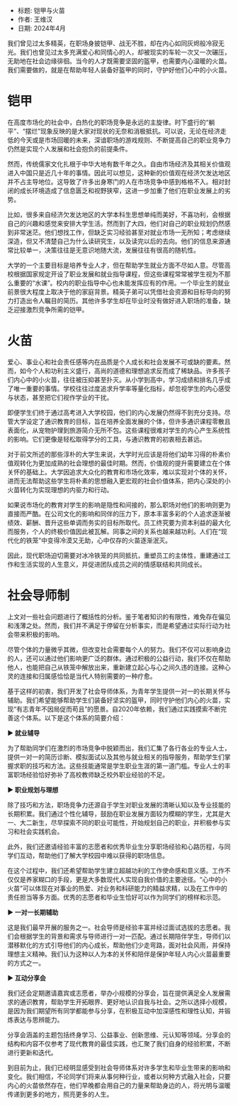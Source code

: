* 标题: 铠甲与火苗
* 作者: 王维汉
* 日期: 2024年4月

我们曾见过太多精英，在职场身披铠甲、战无不胜，却在内心如同灰烬般冷寂无光。我们也曾见过太多充满爱心和同情心的人，却被现实的车轮一次又一次碾压，无助地在社会边缘徘徊。当今的人才既需要坚固的盔甲，也需要内心温暖的火苗。我们需要做的，就是在帮助年轻人装备好盔甲的同时，守护好他们心中的小火苗。

# 铠甲

在高度市场化的社会中，白热化的职场竞争是永远的主旋律。时下盛行的“躺平”、“摆烂”现象反映的是大家对现状的无奈和消极抵抗。可以说，无论在经济走低的今天或是市场回暖的未来，深谙职场的游戏规则、不断提高自己的职业竞争力仍然是实现个人发展和社会抱负的前提条件。

然而，传统儒家文化扎根于中华大地有数千年之久。自由市场经济及其相关价值观进入中国只是近几十年的事情。因此可以想见，这种新的价值观在经济欠发达地区并不占主导地位。这导致了许多出身寒门的人在市场竞争中感到格格不入。相对封闭的成长环境造成了信息匮乏和视野狭窄，这进一步加重了他们在职业发展上的劣势。

比如，很多来自经济欠发达地区的大学本科生思想单纯而美好，不喜功利，会根据自己的兴趣和感觉来安排大学生活。然而到了大四，他们对自己的职业规划仍然感到非常迷茫。他们想找工作，但缺乏实习经验甚至对就业市场一无所知；考虑继续深造，但又不清楚自己为什么读研究生，以及读完以后的去向。他们的信息来源通常比较单一，决策往往是无意识地随大流，发展往往有很高的随机性。

大学的一个主要目标是培养专业人才，但在帮助学生就业方面不尽如人意。尽管高校根据国家规定开设了职业发展和就业指导课程，但这些课程常常被学生视为不那么重要的“水课”。校内的职业指导中心也未能发挥应有的作用。一个毕业生的就业前景很大程度上取决于他的家庭背景。精英子弟可以凭借社会资源和目标导向的努力打造出令人瞩目的简历。其他许多学生却在毕业时没有做好进入职场的准备，缺乏迎接激烈竞争所需的铠甲。

# 火苗

爱心、事业心和社会责任感等内在品质是个人成长和社会发展不可或缺的要素。然而，如今个人和功利主义盛行，高尚的道德和理想追求反而成了稀缺品。许多孩子们内心中的小火苗，往往被压抑甚至扑灭。从小学到高中，学习成绩和排名几乎成了唯一重要的事情。学校往往过度追求升学率等量化指标，却忽视学生的内心感受与状态，甚至把它们视作学业的干扰。

即便学生们终于通过高考进入大学校园，他们的内心发展仍然得不到充分支持。尽管大学设定了通识教育的目标，旨在培养全面发展的个体，但许多通识课程零散且表面化，从宠物护理到旅游简介无所不包。这些课程很难对学生的内心产生系统性的影响。它们更像是轻松取得学分的工具，与通识教育的初衷相去甚远。

对于前文所述的那些淳朴的大学生来说，大学时光应该是将他们幼年习得的朴素价值观转化为更加成熟的社会理想的最佳时期。然而，价值观的提升需要建立在个体关怀的基础上。大学因追求大众化的教育和市场化效率，难以实现对个体的关怀，进而无法帮助这些学生将朴素的思想融入更宏观的社会价值体系，把内心深处的小火苗转化为实现理想的内驱力和行动。

如果说市场化的教育对学生的影响是隐性和间接的，那么职场对他们的影响则更为直接而严酷。在公司文化的影响和同伴的压力下，原本丰富多彩的个人追求逐渐被绩效、薪酬、晋升这些单调而务实的目标所取代。员工终究要为资本利益的最大化而服务，个人的终极价值因此被瓦解。同事之间的关系也越来越功利。人们在“现代化的铁笼”中变得冷漠又无助，心中仅存的火苗逐渐泯灭。

因此，现代职场迫切需要对冰冷铁笼的共同抵抗，重塑员工的主体性，重建通过工作和生活实现的人生意义，并促进团队成员之间的情感联结和共同成长。

# 社会导师制

上文对一些社会问题进行了概括性的分析。鉴于笔者知识的有限性，难免存在偏见和浅薄之处。然而，我们并不满足于停留在分析事实，而是希望通过实际行动为社会带来积极的影响。

尽管个体的力量微乎其微，但改变社会需要每个人的努力。我们不仅可以影响身边的人，还可以通过他们影响更广泛的群体。通过积极的公益行动，我们不仅在帮助他人，也能把自己从铁笼中解放出来，重新建立起心与心之间久违的连接。这种心灵的连接和归属感恰恰是当代人特别需要的一种疗愈。

基于这样的初衷，我们开发了社会导师体系，为青年学生提供一对一的长期关怀与辅助。我们希望能够帮助学生们装备好坚实的盔甲，同时守护他们内心的火苗，实现“有志青年不因局促而苟且”的愿景。自2020年依赖，我们通过实践摸索不断完善这个体系。以下是这个体系的简要介绍：

**▶ 就业辅导**

为了帮助同学们在激烈的市场竞争中脱颖而出，我们汇集了各行各业的专业人士，提供一对一的简历诊断、模拟面试以及其他与就业相关的指导服务，帮助学生们掌握求职的技巧和方法。这些技能通常是学生职业生涯的第一道门槛。专业人士的丰富职场经验恰好弥补了高校教师缺乏校外职业经验的不足。

**▶ 职业规划与理想**

除了技巧和方法，职场竞争力还源自于学生对职业发展的清晰认知以及专业技能的长期积累。我们通过个性化辅导，鼓励在职业发展方面较为模糊的学生，尤其是大一、大二新生，尽早探索不同的职业可能性，开始规划自己的职业，并积极参与实习和社会实践机会。

此外，我们还邀请经验丰富的志愿者和优秀毕业生分享职场经验和心路历程，与同学们互动，帮助他们了解大学校园中难以获得的职场信息。

在这个过程中，我们还希望帮助学生建立超越功利的工作使命感和意义感。工作不仅仅是养家糊口的手段，更是大多数现代人实现自我价值的主要途径。“心中的小火苗”可以体现在对事业的热爱、对业务和科研能力的精益求精，以及在工作中的责任担当等多方面。优秀的志愿者和毕业生恰好可以作为同学们的榜样和示范。

**▶ 一对一长期辅助**

这是我们最早开展的服务之一。社会导师是经验丰富并经过面试选拔的志愿者。我们会根据学生的背景和需求与导师进行一对一匹配。通过长期陪伴学生，导师们以潜移默化的方式引导他们的内心成长，帮助他们少走弯路，面对社会风雨，并保持理想主义精神。我们认为这种以人为本的关怀和陪伴是保护年轻人内心火苗最重要的方式之一。

**▶ 互动分享会**

我们还会定期邀请嘉宾或志愿者，举办小规模的分享会，旨在提供满足全人发展需求的通识教育，帮助学生开拓眼界、更好地认识自我与社会。之所以选择小规模，是因为我们期望所有同学都能参与分享，在积极互动中加深感性和理性认知，并锻炼表达与思辨能力。

分享会涵盖的主题包括终身学习、公益事业、创新思维、元认知等领域。分享会的结构和内容不仅参考了现代教育的最佳实践，也汇聚了我们自身的经验积累，不断进行更新和迭代。

到目前为止，我们已经明显感受到社会导师体系对许多学生和毕业生带来的影响和变化。我们相信，不论同学们将来从事何种行业，或者以何种方式融入社会，只要内心的火苗依然存在，他们早晚都会用自己的力量来帮助身边的人，将光明与温暖传递到更多的地方，照亮更多的人生。
